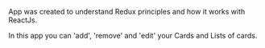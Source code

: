 App was created to understand Redux principles and how it works with ReactJs.

In this app you can 'add', 'remove' and 'edit' your Cards and Lists of cards.